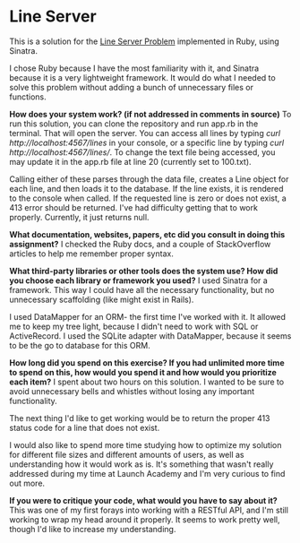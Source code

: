 # Line Server #

This is a solution for the [Line Server Problem](https://salsify.github.io/line-server.html) implemented in Ruby, using Sinatra.

I chose Ruby because I have the most familiarity with it, and Sinatra because it is a very lightweight framework. It would do what I needed to solve this problem without adding a bunch of unnecessary files or functions.

**How does your system work? (if not addressed in comments in source)**
To run this solution, you can clone the repository and run app.rb in the terminal. That will open the server. You can access all lines by typing *curl http://localhost:4567/lines* in your console, or a specific line by typing *curl http://localhost:4567/lines/<line index>*. To change the text file being accessed, you may update it in the app.rb file at line 20 (currently set to 100.txt).

Calling either of these parses through the data file, creates a Line object for each line, and then loads it to the database. If the line exists, it is rendered to the console when called. If the requested line is zero or does not exist, a 413 error should be returned. I've had difficulty getting that to work properly. Currently, it just returns null.

**What documentation, websites, papers, etc did you consult in doing this assignment?**
I checked the Ruby docs, and a couple of StackOverflow articles to help me remember proper syntax.

**What third-party libraries or other tools does the system use? How did you choose each library or framework you used?**
I used Sinatra for a framework. This way I could have all the necessary functionality, but no unnecessary scaffolding (like might exist in Rails).

I used DataMapper for an ORM- the first time I've worked with it. It allowed me to keep my tree light, because I didn't need to work with SQL or ActiveRecord. I used the SQLite adapter with DataMapper, because it seems to be the go to database for this ORM.

**How long did you spend on this exercise? If you had unlimited more time to spend on this, how would you spend it and how would you prioritize each item?**
I spent about two hours on this solution. I wanted to be sure to avoid unnecessary bells and whistles without losing any important functionality.

The next thing I'd like to get working would be to return the proper 413 status code for a line that does not exist.

I would also like to spend more time studying how to optimize my solution for different file sizes and different amounts of users, as well as understanding how it would work as is. It's something that wasn't really addressed during my time at Launch Academy and I'm very curious to find out more.

**If you were to critique your code, what would you have to say about it?**
This was one of my first forays into working with a RESTful API, and I'm still working to wrap my head around it properly. It seems to work pretty well, though I'd like to increase my understanding. 
